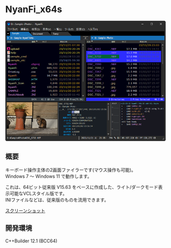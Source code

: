 ﻿# NyanFi_x64s

![Screenshot](screenshot.png)

## 概要

キーボード操作主体の2画面ファイラーです(マウス操作も可能)。  
Windows 7 ～ Windows 11 で動作します。  

これは、64ビット従来版 V15.63 をベースに作成した、ライト/ダークモード表示可能なVCLスタイル版です。  
INIファイルなどは、従来版のものを流用できます。  

[スクリーンショット](doc/screenshot.md)

## 開発環境

C++Builder 12.1 (BCC64)
